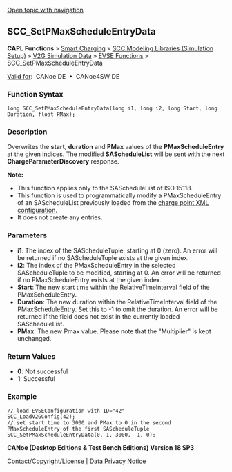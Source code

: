[Open topic with navigation](../../../../../CANoeDEFamily.htm#Topics/CAPLFunctions/SmartCharging/Functions/CAPLfunctionSCCSetPMaxScheduleEntryData.md)

## SCC_SetPMaxScheduleEntryData

**CAPL Functions** » [Smart Charging](../CAPLFunctionsSmartChargingOverview.md) » [SCC Modeling Libraries (Simulation Setup)](../CAPLFunctionsSmartChargingOverview.md#BMNodeayerDLL) » [V2G Simulation Data](../CAPLFunctionsSmartChargingOverview.md#V2GSimDataWrite) » [EVSE Functions](../CAPLFunctionsSmartChargingOverview.md#V2GSimDataWrite) » SCC_SetPMaxScheduleEntryData

[Valid for](../../../Shared/FeatureAvailability.md):  CANoe DE  •  CANoe4SW DE

### Function Syntax

```plaintext
long SCC_SetPMaxScheduleEntryData(long i1, long i2, long Start, long Duration, float PMax);
```

### Description

Overwrites the **start**, **duration** and **PMax** values of the **PMaxScheduleEntry** at the given indices. The modified **SAScheduleList** will be sent with the next **ChargeParameterDiscovery** response.

**Note:**

- This function applies only to the SAScheduleList of ISO 15118.
- This function is used to programmatically modify a PMaxScheduleEntry of an SAScheduleList previously loaded from the [charge point XML configuration](../../../CANoeCANalyzer/SmartCharging/SCProcedures/SCConfigurationChargePointSCCNodes.md).
- It does not create any entries.

### Parameters

- **i1**: The index of the SAScheduleTuple, starting at 0 (zero). An error will be returned if no SAScheduleTuple exists at the given index.
- **i2**: The index of the PMaxScheduleEntry in the selected SAScheduleTuple to be modified, starting at 0. An error will be returned if no PMaxScheduleEntry exists at the given index.
- **Start**: The new start time within the RelativeTimeInterval field of the PMaxScheduleEntry.
- **Duration**: The new duration within the RelativeTimeInterval field of the PMaxScheduleEntry. Set this to -1 to omit the duration. An error will be returned if the field does not exist in the currently loaded SAScheduleList.
- **PMax**: The new Pmax value. Please note that the "Multiplier" is kept unchanged.

### Return Values

- **0**: Not successful
- **1**: Successful

### Example

```plaintext
// load EVSEConfiguration with ID="42"
SCC_LoadV2GConfig(42);
// set start time to 3000 and PMax to 0 in the second PMaxScheduleEntry of the first SAScheduleTuple
SCC_SetPMaxScheduleEntryData(0, 1, 3000, -1, 0);
```

**CANoe (Desktop Editions & Test Bench Editions) Version 18 SP3**

[Contact/Copyright/License](../../../Shared/ContactCopyrightLicense.md) | [Data Privacy Notice](https://www.vector.com/int/en/company/get-info/privacy-policy/)
